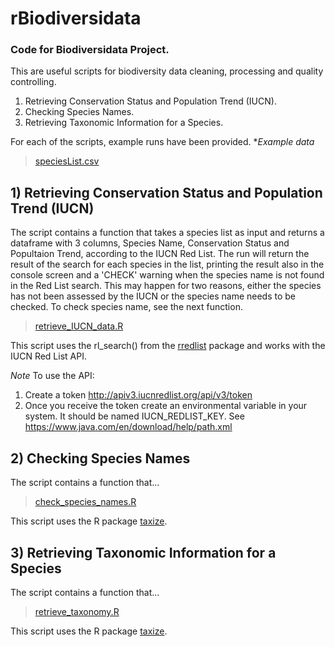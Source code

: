 # rBiodiversidata
### Code for Biodiversidata Project.

This are useful scripts for biodiversity data cleaning, processing and quality controlling.

1. Retrieving Conservation Status and Population Trend (IUCN).
2. Checking Species Names.
3. Retrieving Taxonomic Information for a Species.


For each of the scripts, example runs have been provided.
**Example data*
> [speciesList.csv](speciesList.csv)


## 1) Retrieving Conservation Status and Population Trend (IUCN)

The script contains a function that takes a species list as input and returns a dataframe with 3 columns, Species Name, Conservation Status and Popultaion Trend, according to the IUCN Red List. The run will return the result of the search for each species in the list, printing the result also in the console screen and a 'CHECK' warning when the species name is not found in the Red List search. This may happen for two reasons, either the species has not been assessed by the IUCN or the species name needs to be checked. To check species name, see the next function.

> [retrieve_IUCN_data.R](retrieve_IUCN_data.R)

This script uses the rl_search() from the [rredlist](https://CRAN.R-project.org/package=rredlist) package and works with the IUCN Red List API.

*Note*
To use the API:
1. Create a token http://apiv3.iucnredlist.org/api/v3/token
2. Once you receive the token create an environmental variable in your system. It should be named IUCN_REDLIST_KEY. See https://www.java.com/en/download/help/path.xml 


## 2) Checking Species Names 

The script contains a function that...

> [check_species_names.R](check_species_names.R)

This script uses the R package [taxize](https://github.com/ropensci/taxize).


## 3) Retrieving Taxonomic Information for a Species

The script contains a function that...

> [retrieve_taxonomy.R](retrieve_taxonomy.R)

This script uses the R package [taxize](https://github.com/ropensci/taxize).


